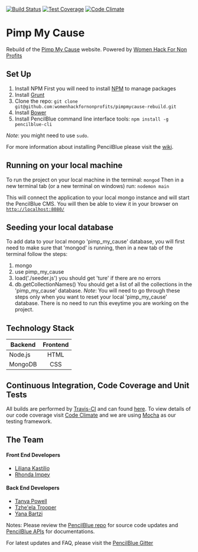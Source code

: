 [![Build Status](https://travis-ci.org/womenhackfornonprofits/pimpmycause-rebuild.svg?branch=master)](https://travis-ci.org/womenhackfornonprofits/pimpmycause-rebuild)
[![Test Coverage](https://codeclimate.com/github/womenhackfornonprofits/pimpmycause-rebuild/badges/coverage.svg)](https://codeclimate.com/github/womenhackfornonprofits/pimpmycause-rebuild/coverage)
[![Code Climate](https://codeclimate.com/github/womenhackfornonprofits/pimpmycause-rebuild/badges/gpa.svg)](https://codeclimate.com/github/womenhackfornonprofits/pimpmycause-rebuild)

# Pimp My Cause
Rebuild of the [Pimp My Cause](http://www.pimpmycause.org/) website. Powered by [Women Hack For Non Profits](womenhackfornonprofits.com)

## Set Up
1. Install NPM
First you will need to install [NPM](https://nodejs.org/) to manage packages 
2. Install [Grunt](http://gruntjs.com/getting-started)
3. Clone the repo: 
`git clone git@github.com:womenhackfornonprofits/pimpmycause-rebuild.git`
4. Install [Bower](http://bower.io/#install-bower)
5. Install PencilBlue command line interface tools:
`npm install -g pencilblue-cli`

*Note*: you might need to use `sudo`.

For more information about installing PencilBlue please visit the [wiki](https://github.com/pencilblue/pencilblue/wiki/Quickstart:-Installation).

## Running on your local machine
To run the project on your local machine in the terminal:
`mongod` 
Then in a new terminal tab (or a new terminal on windows) run:
`nodemon main`

This will connect the application to your local mongo instance and will start the PencilBlue CMS. You will then be able to view it in your browser on [`http://localhost:8080/`](http://localhost:8080/)

## Seeding your local database
To add data to your local mongo 'pimp_my_cause' database, you will first need to make sure that 'mongod' is running, then in a new tab of the terminal follow the steps:
1)  mongo
2)  use pimp_my_cause
3)  load('./seeder.js')
you should get 'ture' if there are no errors
4)  db.getCollectionNames()
You should get a list of all the collections in the 'pimp_my_cause' database.
*Note*: You will need to go through these steps only when you want to reset your local 'pimp_my_cause' database. There is no need to run this eveytime you are working on the project.

## Technology Stack
| Backend       | Frontend          | 
| ------------- |:-----------------:| 
| Node.js       | HTML              | 
| MongoDB       | CSS               |  

## Continuous Integration, Code Coverage and Unit Tests
All builds are performed by [Travis-CI](travis-ci.org) and can found [here](https://travis-ci.org/womenhackfornonprofits/pimpmycause-rebuild/). To view details of our code coverage visit [Code Climate](https://codeclimate.com/github/womenhackfornonprofits/pimpmycause-rebuild) and we are using [Mocha](https://mochajs.org) as our testing framework.

## The Team
#### Front End Developers
- [Liliana Kastilio](https://github.com/lili2311)
- [Rhonda Impey](https://github.com/rimpey)

#### Back End Developers
- [Tanya Powell](https://github.com/tanyapowell)
- [Tzhe'ela Trooper](https://github.com/MsToT)
- [Yana Bartzi](https://github.com/yanabar)



Notes:
Please review the [PencilBlue repo](https://github.com/pencilblue/pencilblue) for source code updates and [PencilBlue APIs](http://pencilblue.github.io/) for documentations.

For latest updates and FAQ, please visit the [PencilBlue Gitter](https://gitter.im/pencilblue/pencilblue)
